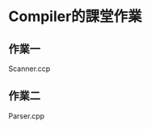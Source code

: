 # Compiler的課堂作業

## 作業一
Scanner.ccp


## 作業二
Parser.cpp




<!---
LAKERFrank/LAKERFrank is a ✨ special ✨ repository because its `README.md` (this file) appears on your GitHub profile.
You can click the Preview link to take a look at your changes.
--->

